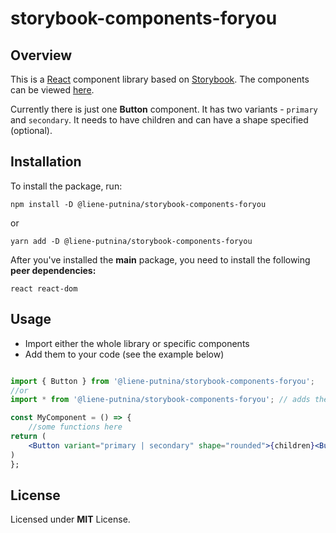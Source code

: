 # storybook-components-foryou

## Overview

This is a [React](https://reactjs.org/) component library based on [Storybook](https://storybook.js.org/). The components can be viewed [here](<https://62e14216056cc0228f7a7c55--storybook-react-components.netlify.app/?path=/story/button--primary>).

Currently there is just one **Button** component. It has two variants - `primary` and `secondary`. It needs to have children and can have a shape specified (optional).

## Installation

To install the package, run:

```shell
npm install -D @liene-putnina/storybook-components-foryou
```

or

```shell
yarn add -D @liene-putnina/storybook-components-foryou
```

After you've installed the **main** package, you need to install the following **peer dependencies:**

```shell
react react-dom 
```

## Usage

* Import either the whole library or specific components
* Add them to your code (see the example below)

```jsx

import { Button } from '@liene-putnina/storybook-components-foryou';
//or  
import * from '@liene-putnina/storybook-components-foryou'; // adds the whole library

const MyComponent = () => {
    //some functions here
return (
    <Button variant="primary | secondary" shape="rounded">{children}<Button/>
)
};
```

## License

Licensed under **MIT** License.
